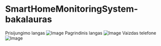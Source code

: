 # SmartHomeMonitoringSystem-bakalauras

Prisijungimo langas
![Image](https://raw.githubusercontent.com/karolisgrunda/SmartHomeMonitoringSystem-bakalauras/master/images/login_view.JPG)
Pagrindinis langas
![Image](https://github.com/karolisgrunda/SmartHomeMonitoringSystem-bakalauras/blob/master/images/main_view.JPG)
Vaizdas telefone
![Image](https://github.com/karolisgrunda/SmartHomeMonitoringSystem-bakalauras/blob/master/images/phone_view.JPG)
